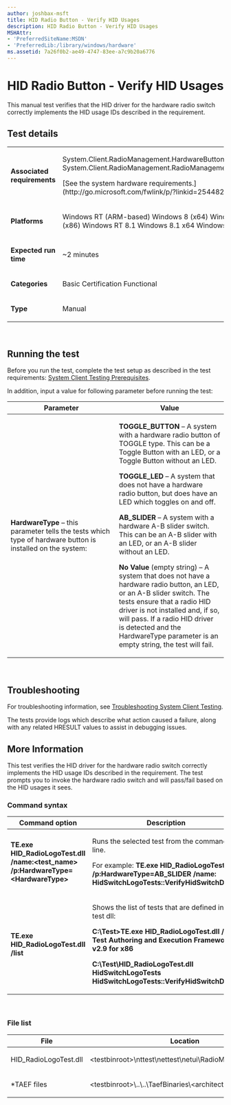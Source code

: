 ```yaml
---
author: joshbax-msft
title: HID Radio Button - Verify HID Usages
description: HID Radio Button - Verify HID Usages
MSHAttr:
- 'PreferredSiteName:MSDN'
- 'PreferredLib:/library/windows/hardware'
ms.assetid: 7a26f0b2-ae49-4747-83ee-a7c9b20a6776
---
```


# HID Radio Button - Verify HID Usages


This manual test verifies that the HID driver for the hardware radio switch correctly implements the HID usage IDs described in the requirement.

## Test details


<table>
<colgroup>
<col width="50%" />
<col width="50%" />
</colgroup>
<tbody>
<tr class="odd">
<td><p><strong>Associated requirements</strong></p></td>
<td><p>System.Client.RadioManagement.HardwareButton System.Client.RadioManagement.RadioManagementAPIHID</p>
<p>[See the system hardware requirements.](http://go.microsoft.com/fwlink/p/?linkid=254482)</p></td>
</tr>
<tr class="even">
<td><p><strong>Platforms</strong></p></td>
<td><p>Windows RT (ARM-based) Windows 8 (x64) Windows 8 (x86) Windows RT 8.1 Windows 8.1 x64 Windows 8.1 x86</p></td>
</tr>
<tr class="odd">
<td><p><strong>Expected run time</strong></p></td>
<td><p>~2 minutes</p></td>
</tr>
<tr class="even">
<td><p><strong>Categories</strong></p></td>
<td><p>Basic Certification Functional</p></td>
</tr>
<tr class="odd">
<td><p><strong>Type</strong></p></td>
<td><p>Manual</p></td>
</tr>
</tbody>
</table>

 

## Running the test


Before you run the test, complete the test setup as described in the test requirements: [System Client Testing Prerequisites](system-client-testing-prerequisites.md).

In addition, input a value for following parameter before running the test:

<table>
<colgroup>
<col width="50%" />
<col width="50%" />
</colgroup>
<thead>
<tr class="header">
<th>Parameter</th>
<th>Value</th>
</tr>
</thead>
<tbody>
<tr class="odd">
<td><p><strong>HardwareType</strong> – this parameter tells the tests which type of hardware button is installed on the system:</p></td>
<td><p><strong>TOGGLE_BUTTON</strong> – A system with a hardware radio button of TOGGLE type. This can be a Toggle Button with an LED, or a Toggle Button without an LED.</p>
<p><strong>TOGGLE_LED</strong> – A system that does not have a hardware radio button, but does have an LED which toggles on and off.</p>
<p><strong>AB_SLIDER</strong> – A system with a hardware A-B slider switch. This can be an A-B slider with an LED, or an A-B slider without an LED.</p>
<p><strong>No Value</strong> (empty string) – A system that does not have a hardware radio button, an LED, or an A-B slider switch. The tests ensure that a radio HID driver is not installed and, if so, will pass. If a radio HID driver is detected and the HardwareType parameter is an empty string, the test will fail.</p></td>
</tr>
</tbody>
</table>

 

## Troubleshooting


For troubleshooting information, see [Troubleshooting System Client Testing](troubleshooting-system-client-testing.md).

The tests provide logs which describe what action caused a failure, along with any related HRESULT values to assist in debugging issues.

## More Information


This test verifies the HID driver for the hardware radio switch correctly implements the HID usage IDs described in the requirement. The test prompts you to invoke the hardware radio switch and will pass/fail based on the HID usages it sees.

### Command syntax

<table>
<colgroup>
<col width="50%" />
<col width="50%" />
</colgroup>
<thead>
<tr class="header">
<th>Command option</th>
<th>Description</th>
</tr>
</thead>
<tbody>
<tr class="odd">
<td><p><strong>TE.exe HID_RadioLogoTest.dll /name:&lt;test_name&gt; /p:HardwareType=&lt;HardwareType&gt;</strong></p></td>
<td><p>Runs the selected test from the command line.</p>
<p>For example: <strong>TE.exe HID_RadioLogoTest.dll /p:HardwareType=AB_SLIDER /name: HidSwitchLogoTests::VerifyHidSwitchDriver</strong></p></td>
</tr>
<tr class="even">
<td><p><strong>TE.exe HID_RadioLogoTest.dll /list</strong></p></td>
<td><p>Shows the list of tests that are defined in the test dll:</p>
<p><strong>C:\Test&gt;TE.exe HID_RadioLogoTest.dll /list Test Authoring and Execution Framework v2.9 for x86</strong></p>
<p><strong>C:\Test\HID_RadioLogoTest.dll HidSwitchLogoTests HidSwitchLogoTests::VerifyHidSwitchDriver</strong></p></td>
</tr>
</tbody>
</table>

 

### File list

<table>
<colgroup>
<col width="50%" />
<col width="50%" />
</colgroup>
<thead>
<tr class="header">
<th>File</th>
<th>Location</th>
</tr>
</thead>
<tbody>
<tr class="odd">
<td><p>HID_RadioLogoTest.dll</p></td>
<td><p><em></em>&lt;testbinroot&gt;\nttest\nettest\netui\RadioManagement\Logo</p></td>
</tr>
<tr class="even">
<td><p>*TAEF files</p></td>
<td><p>&lt;testbinroot&gt;\..\..\TaefBinaries\&lt;architecture&gt;</p></td>
</tr>
</tbody>
</table>

 

 

 






